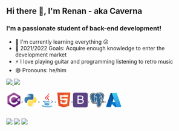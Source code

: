 ## Hi there 👋, I'm Renan - aka Caverna

### I'm a passionate student of back-end development!
- 🌱 I'm currently learning everything 😜
- 🥅 2021/2022 Goals: Acquire enough knowledge to enter the development market
- ⚡ I love playing guitar and programming listening to retro music
- 😄 Pronouns: he/him

<div>
	<a href="https://github.com/marcdevrenan">
	<img height="180em" src="https://github-readme-stats.vercel.app/api?username=marcdevrenan&theme=tokyonight&show_icons=true"/>
	<img height="180em" src="https://github-readme-stats.vercel.app/api/top-langs/?username=marcdevrenan&theme=tokyonight&layout=compact"/>
</div>

<div style="display: inline_block"><br>
	<img align="center" alt="caverna-c#" height"30" width="40" src="https://raw.githubusercontent.com/devicons/devicon/master/icons/csharp/csharp-original.svg">
	<img align="center" alt="caverna-python" height"30" width="40" src="https://raw.githubusercontent.com/devicons/devicon/master/icons/python/python-original.svg">
	<img align="center" alt="caverna-java" height"30" width="40" src="https://raw.githubusercontent.com/devicons/devicon/master/icons/java/java-original.svg">
	<img align="center" alt="caverna-html5" height"30" width="40" src="https://raw.githubusercontent.com/devicons/devicon/master/icons/html5/html5-original.svg">
	<img align="center" alt="caverna-bootstrap" height"30" width="40" src="https://raw.githubusercontent.com/devicons/devicon/master/icons/bootstrap/bootstrap-plain.svg">
	<img align="center" alt="caverna-postgreSql" height"30" width="40" src="https://raw.githubusercontent.com/devicons/devicon/master/icons/postgresql/postgresql-original.svg">
	<img align="center" alt="caverna-azure" height"30" width="40" src="https://raw.githubusercontent.com/devicons/devicon/master/icons/azure/azure-original.svg">
</div>

##

<div>
	<a href="https://wa.me/<5521992166001>" target="_blank"><img src="https://img.shields.io/badge/WhatsApp-25D366?style=for-the-badge&logo=whatsapp&logoColor=white" target="_blank"></a>
	<a href="mailto:marcdevrenan@gmail.com" target="_blank"><img src="https://img.shields.io/badge/Gmail-D14836?style=for-the-badge&logo=gmail&logoColor=white" target="_blank"></a>
	<a href="https://www.linkedin.com/in/renan-ferreira-1175541a3/" target="_blank"><img src="https://img.shields.io/badge/LinkedIn-0077B5?style=for-the-badge&logo=linkedin&logoColor=white" target="_blank"></a>
</div>
